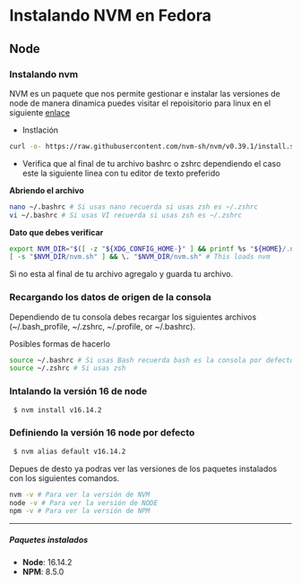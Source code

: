 # Instalando NVM en Fedora
## Node
### Instalando nvm
NVM es un paquete que nos permite gestionar e instalar las versiones de node de manera dinamica puedes visitar el repoisitorio para linux en el siguiente [enlace](https://github.com/nvm-sh/nvm)
* Instlación
```sh
curl -o- https://raw.githubusercontent.com/nvm-sh/nvm/v0.39.1/install.sh | bash
```
* Verifica que al final de tu archivo bashrc o zshrc dependiendo el caso este la siguiente linea con tu editor de texto preferido  

__Abriendo el archivo__
```sh  
nano ~/.bashrc # Si usas nano recuerda si usas zsh es ~/.zshrc
vi ~/.bashrc # Si usas VI recuerda si usas zsh es ~/.zshrc
```
__Dato que debes verificar__
```sh  
export NVM_DIR="$([ -z "${XDG_CONFIG_HOME-}" ] && printf %s "${HOME}/.nvm" || printf %s "${XDG_CONFIG_HOME}/nvm")"
[ -s "$NVM_DIR/nvm.sh" ] && \. "$NVM_DIR/nvm.sh" # This loads nvm
``` 
Si no esta al final de tu archivo agregalo y guarda tu archivo.

### Recargando los datos de origen de la consola 

Dependiendo de tu consola debes recargar los siguientes archivos (~/.bash_profile, ~/.zshrc, ~/.profile, or ~/.bashrc).

Posibles formas de hacerlo
```sh
source ~/.bashrc # Si usas Bash recuerda bash es la consola por defecto
source ~/.zshrc # Si usas zsh
```

### Intalando la versión 16 de node
```sh
 $ nvm install v16.14.2 
```
### Definiendo la versión 16 node por defecto 
```sh
 $ nvm alias default v16.14.2 
```
Depues de desto ya podras ver las versiones de los paquetes instalados con los siguientes comandos.  
```sh
nvm -v # Para ver la versión de NVM
node -v # Para ver la versión de NODE 
npm -v # Para ver la versión de NPM
``` 
____
##### Paquetes instalados
- **Node**: 16.14.2  
- **NPM**: 8.5.0
